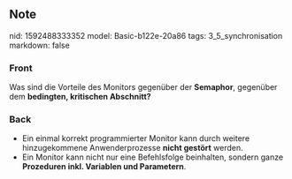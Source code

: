 ## Note
nid: 1592488333352
model: Basic-b122e-20a86
tags: 3_5_synchronisation
markdown: false

### Front
Was sind die Vorteile des Monitors gegenüber der <b>Semaphor</b>,
gegenüber dem <b>bedingten, kritischen Abschnitt?</b>

### Back
<ul>
  <li>Ein einmal korrekt programmierter Monitor kann durch weitere
  hinzugekommene Anwenderprozesse <b>nicht gestört</b> werden.
  <li>Ein Monitor kann nicht nur eine Befehlsfolge beinhalten,
  sondern ganze <b>Prozeduren inkl. Variablen und Parametern</b>.
</ul>
